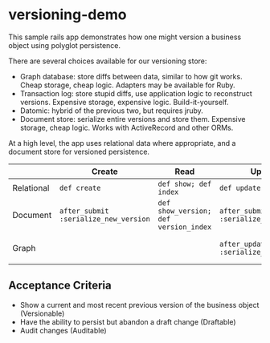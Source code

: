 versioning-demo
===============

This sample rails app demonstrates how one might version a business object
using polyglot persistence.

There are several choices available for our versioning store:

  - Graph database: store diffs between data, similar to how git works. Cheap
    storage, cheap logic. Adapters may be available for Ruby.
  - Transaction log: store stupid diffs, use application logic to reconstruct
    versions. Expensive storage, expensive logic. Build-it-yourself.
  - Datomic: hybrid of the previous two, but requires jruby.
  - Document store: serialize entire versions and store them. Expensive storage,
    cheap logic. Works with ActiveRecord and other ORMs.

At a high level, the app uses relational data where appropriate, and a document
store for versioned persistence.

|            | Create                                | Read                                  | Update                                | Delete                                                   |
| ---------- | ------                                | ----                                  | ------                                | ------                                                   |
| Relational | `def create`                          | `def show; def index`                 | `def update`                          | `def destroy`                                            |
| Document   | `after_submit :serialize_new_version` | `def show_version; def version_index` | `after_submit :serialize_new_version` | `before_destroy :serialize_new_version`, paranoid delete |
| Graph      |                                       |                                       | `after_update :serialize_diff`        | `before_destroy :serialize_diff`, paranoid delete        |

Acceptance Criteria
-------------------

  - Show a current and most recent previous version of the business object
    (Versionable)
  - Have the ability to persist but abandon a draft change (Draftable)
  - Audit changes (Auditable)
